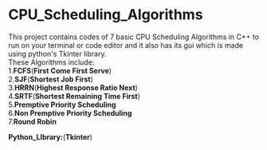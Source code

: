 # CPU_Scheduling_Algorithms
This project contains codes of 7 basic CPU Scheduling Algorithms in C++ to run on your terminal or code editor and it also has its gui which is made using python's Tkinter library.<br />
These Algorithms include:<br />
1.**FCFS**(**First Come First Serve**)<br />
2.**SJF**(**Shortest Job First**)<br />
3.**HRRN**(**Highest Response Ratio Next**)<br />
4.**SRTF**(**Shortest Remaining Time First**)<br />
5.**Premptive Priority Scheduling**<br />
6.**Non Premptive Priority Scheduling**<br />
7.**Round Robin** <br />

**Python_LIbrary:**(**Tkinter**)<br />
